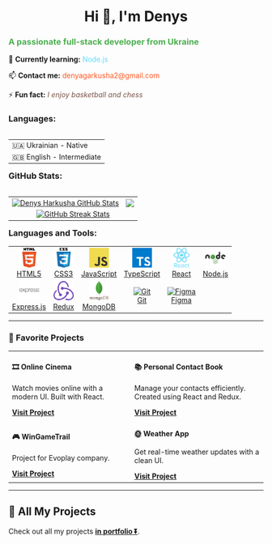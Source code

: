 <h1 align="center">Hi 👋, I'm Denys</h1>

<h3 align="left" style="color: #4CAF50;">A passionate full-stack developer from Ukraine</h3>

<div align="left">
  <p>
    🌱 <strong>Currently learning:</strong> <span style="color: #61DAFB;">Node.js</span>
  </p>
  <p>
    📫 <strong>Contact me:</strong> 
    <a href="mailto:denyagarkusha2@gmail.com" style="color: #FF5722; text-decoration: none;">
      denyagarkusha2@gmail.com
    </a>
  </p>
  <p>
    ⚡ <strong>Fun fact:</strong> <span style="font-style: italic; color: #795548;">I enjoy basketball and chess</span>
  </p>
</div>

### Languages:

<table align="left">
  <tr>
    <td>🇺🇦 Ukrainian - Native</td>
  </tr>
  <tr>
    <td>🇬🇧 English - Intermediate</td>
  </tr>
</table>

---

### GitHub Stats:

<table align="left">
  <tr>
    <td>
      <a href="https://github.com/DenysHV1/github-readme-stats">
        <img align="center" src="https://github-readme-stats.vercel.app/api?username=DenysHV1&show_icons=true&include_all_commits=true&theme=buefy&hide_border=true" alt="Denys Harkusha GitHub Stats"/>
      </a>
    </td>
    <td>
      <a href="https://github.com/DenysHV1/github-readme-stats">
        <img align="center" src="https://github-readme-stats.vercel.app/api/top-langs/?username=DenysHV1&layout=compact&theme=buefy&hide_border=true" />
      </a>
    </td>
  </tr>
  <tr>
    <td colspan="2" align="center">
      <a href="https://git.io/streak-stats">
        <img src="http://github-readme-streak-stats.herokuapp.com?user=DenysHV1&hide_border=true&background=f6f8fa&currStreakLabel=000000&date_format=j%20M%5B%20Y%5D" alt="GitHub Streak Stats"/>
      </a>
    </td>
  </tr>
</table>

---

<h3 align="left">Languages and Tools:</h3>
<table>
  <tr>
    <td align="center"><a href="https://www.w3.org/html/" target="_blank" rel="noreferrer"><img src="https://raw.githubusercontent.com/devicons/devicon/master/icons/html5/html5-original-wordmark.svg" alt="HTML5" width="40" height="40"/><br>HTML5</a></td>
    <td align="center"><a href="https://www.w3schools.com/css/" target="_blank" rel="noreferrer"><img src="https://raw.githubusercontent.com/devicons/devicon/master/icons/css3/css3-original-wordmark.svg" alt="CSS3" width="40" height="40"/><br>CSS3</a></td>
    <td align="center"><a href="https://developer.mozilla.org/en-US/docs/Web/JavaScript" target="_blank" rel="noreferrer"><img src="https://raw.githubusercontent.com/devicons/devicon/master/icons/javascript/javascript-original.svg" alt="JavaScript" width="40" height="40"/><br>JavaScript</a></td>
    <td align="center"><a href="https://www.typescriptlang.org/" target="_blank" rel="noreferrer"><img src="https://raw.githubusercontent.com/devicons/devicon/master/icons/typescript/typescript-original.svg" alt="TypeScript" width="40" height="40"/><br>TypeScript</a></td>
    <td align="center"><a href="https://reactjs.org/" target="_blank" rel="noreferrer"><img src="https://raw.githubusercontent.com/devicons/devicon/master/icons/react/react-original-wordmark.svg" alt="React" width="40" height="40"/><br>React</a></td>
    <td align="center"><a href="https://nodejs.org" target="_blank" rel="noreferrer"><img src="https://raw.githubusercontent.com/devicons/devicon/master/icons/nodejs/nodejs-original-wordmark.svg" alt="Node.js" width="40" height="40"/><br>Node.js</a></td>
  </tr>
  <tr>
    <td align="center"><a href="https://expressjs.com" target="_blank" rel="noreferrer"><img src="https://raw.githubusercontent.com/devicons/devicon/master/icons/express/express-original-wordmark.svg" alt="Express.js" width="40" height="40"/><br>Express.js</a></td>
    <td align="center"><a href="https://redux.js.org" target="_blank" rel="noreferrer"><img src="https://raw.githubusercontent.com/devicons/devicon/master/icons/redux/redux-original.svg" alt="Redux" width="40" height="40"/><br>Redux</a></td>
    <td align="center"><a href="https://www.mongodb.com/" target="_blank" rel="noreferrer"><img src="https://raw.githubusercontent.com/devicons/devicon/master/icons/mongodb/mongodb-original-wordmark.svg" alt="MongoDB" width="40" height="40"/><br>MongoDB</a></td>
    <td align="center"><a href="https://git-scm.com/" target="_blank" rel="noreferrer"><img src="https://www.vectorlogo.zone/logos/git-scm/git-scm-icon.svg" alt="Git" width="40" height="40"/><br>Git</a></td>
    <td align="center"><a href="https://www.figma.com/" target="_blank" rel="noreferrer"><img src="https://www.vectorlogo.zone/logos/figma/figma-icon.svg" alt="Figma" width="40" height="40"/><br>Figma</a></td>
  </tr>
</table>

---

<h3 align="left">🎨 Favorite Projects</h3>
<table>
  <tr>
    <td align="left">
      <h4>🎞️ Online Cinema</h4>
      <p>Watch movies online with a modern UI. Built with React.</p>
      <a href="https://react-films-zeta.vercel.app/" target="_blank"><strong>Visit Project</strong></a>
    </td>
    <td align="left">
      <h4>📚 Personal Contact Book</h4>
      <p>Manage your contacts efficiently. Created using React and Redux.</p>
      <a href="https://contack-book-two.vercel.app/" target="_blank"><strong>Visit Project</strong></a>
    </td>
  </tr>
  <tr>
    <td align="left">
      <h4>🎮 WinGameTrail</h4>
      <p>Project for Evoplay company.</p>
      <a href="https://denyshv1.github.io/wingametraill/" target="_blank"><strong>Visit Project</strong></a>
    </td>
    <td align="left">
      <h4>🌞 Weather App</h4>
      <p>Get real-time weather updates with a clean UI.</p>
      <a href="https://den-vik-weather.vercel.app/" target="_blank"><strong>Visit Project</strong></a>
    </td>
  </tr>
</table>

---

<h2 align="left">📌 All My Projects</h2>
<p align="left">
  Check out all my projects <a href="https://denyshv1.github.io/DENYS_HV-PORTFOLIO/" target="_blank"><strong>in portfolio ⏬</strong></a>.
</p>
